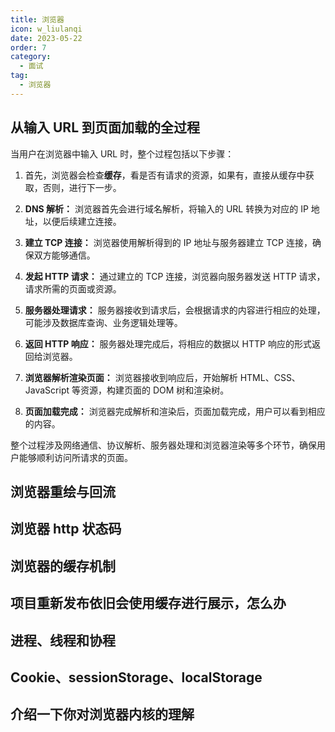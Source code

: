 ```yaml
---
title: 浏览器
icon: w_liulanqi
date: 2023-05-22
order: 7
category:
  - 面试
tag:
  - 浏览器
---
```


## 从输入 URL 到页面加载的全过程

当用户在浏览器中输入 URL 时，整个过程包括以下步骤：

1. 首先，浏览器会检查**缓存**，看是否有请求的资源，如果有，直接从缓存中获取，否则，进行下一步。

2. **DNS 解析：** 浏览器首先会进行域名解析，将输入的 URL 转换为对应的 IP 地址，以便后续建立连接。

3. **建立 TCP 连接：** 浏览器使用解析得到的 IP 地址与服务器建立 TCP 连接，确保双方能够通信。

4. **发起 HTTP 请求：** 通过建立的 TCP 连接，浏览器向服务器发送 HTTP 请求，请求所需的页面或资源。

5. **服务器处理请求：** 服务器接收到请求后，会根据请求的内容进行相应的处理，可能涉及数据库查询、业务逻辑处理等。

6. **返回 HTTP 响应：** 服务器处理完成后，将相应的数据以 HTTP 响应的形式返回给浏览器。

7. **浏览器解析渲染页面：** 浏览器接收到响应后，开始解析 HTML、CSS、JavaScript 等资源，构建页面的 DOM 树和渲染树。

8. **页面加载完成：** 浏览器完成解析和渲染后，页面加载完成，用户可以看到相应的内容。

整个过程涉及网络通信、协议解析、服务器处理和浏览器渲染等多个环节，确保用户能够顺利访问所请求的页面。

## 浏览器重绘与回流

## 浏览器 http 状态码

## 浏览器的缓存机制

## 项目重新发布依旧会使用缓存进行展示，怎么办

## 进程、线程和协程

## Cookie、sessionStorage、localStorage

## 介绍一下你对浏览器内核的理解